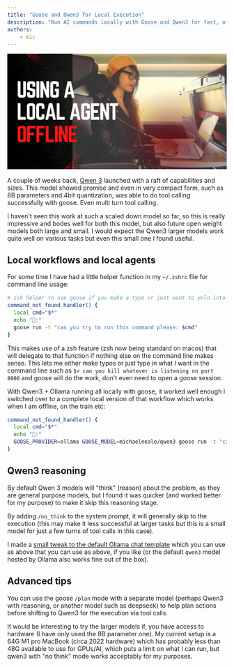 ```yaml
---
title: "Goose and Qwen3 for Local Execution"
description: "Run AI commands locally with Goose and Qwen3 for fast, offline tool execution"
authors: 
    - mic
---
```


![local AI agent](goose-qwen-local.png)


A couple of weeks back, [Qwen 3](https://qwenlm.github.io/blog/qwen3/) launched with a raft of capabilities and sizes. This model showed promise and even in very compact form, such as 8B parameters and 4bit quantization, was able to do tool calling successfully with goose. Even multi turn tool calling. 

I haven't seen this work at such a scaled down model so far, so this is really impressive and bodes well for both this model, but also future open weight models both large and small.  I would expect the Qwen3 larger models work quite well on various tasks but even this small one I found useful.

<!-- truncate -->

## Local workflows and local agents

For some time I have had a little helper function in my `~/.zshrc` file for command line usage: 

```zsh
# zsh helper to use goose if you make a typo or just want to yolo into the shell
command_not_found_handler() {
  local cmd="$*"
  echo "🪿:"
  goose run -t "can you try to run this command please: $cmd"
}
```

This makes use of a zsh feature (zsh now being standard on macos) that will delegate to that function if nothing else on the command line makes sense. 
This lets me either make typos or just type in what I want in the command line such as `$> can you kill whatever is listening on port 8000` and goose will do the work, don't even need to open a goose session.

With Qwen3 + Ollama running all locally with goose, it worked well enough I switched over to a complete local version of that workflow which works when I am offline, on the train etc:

```zsh
command_not_found_handler() {
  local cmd="$*"
  echo "🪿:"
  GOOSE_PROVIDER=ollama GOOSE_MODEL=michaelneale/qwen3 goose run -t "can you try to run this command please: $cmd"
}
```



## Qwen3 reasoning


By default Qwen 3 models will "think" (reason) about the problem, as they are general purpose models, but I found it was quicker (and worked better for my purpose) to make it skip this reasoning stage.

By adding `/no_think` to the system prompt, it will generally skip to the execution (this may make it less successful at larger tasks but this is a small model for just a few turns of tool calls in this case). 

I made a [small tweak to the default Ollama chat template](https://ollama.com/michaelneale/qwen3) which you can use as above that you can use as above, if you like (or the default `qwen3` model hosted by Ollama also works fine out of the box).

## Advanced tips

You can use the goose `/plan` mode with a separate model (perhaps Qwen3 with reasoning, or another model such as deepseek) to help plan actions before shifting to Qwen3 for the execution via tool calls. 

It would be interesting to try the larger models if, you have access to hardware (I have only used the 8B parameter one). My current setup is a 64G M1 pro MacBook (circa 2022 hardware) which has probably less than 48G available to use for GPUs/AI, which puts a limit on what I can run, but qwen3 with "no think" mode works acceptably for my purposes.

<head>
  <meta property="og:title" content="Goose and Qwen3 for Local Execution" />
  <meta property="og:type" content="article" />
  <meta property="og:url" content="https://block.github.io/goose/blog/2025/05/12/local-goose-qwen3" />
  <meta property="og:description" content="Run AI commands locally with Goose and Qwen3 for fast, offline tool execution" />
  <meta property="og:image" content="http://localhost:3001/goose/assets/images/goose-qwen-local-62d07cd240ff65cb99a6ef41a2c851a5.png" />
  <meta name="twitter:card" content="summary_large_image" />
  <meta property="twitter:domain" content="block.github.io/goose" />
  <meta name="twitter:title" content="Goose and Qwen3 for Local Execution" />
  <meta name="twitter:description" content="Run AI commands locally with Goose and Qwen3 for fast, offline tool execution" />
  <meta name="twitter:image" content="http://localhost:3001/goose/assets/images/goose-qwen-local-62d07cd240ff65cb99a6ef41a2c851a5.png" />
</head>

